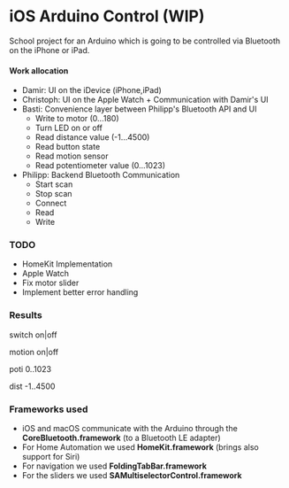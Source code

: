 # iOS Arduino Control (WIP)

School project for an Arduino which is going to be controlled via Bluetooth on the iPhone or iPad.

#### Work allocation

  * Damir: UI on the iDevice (iPhone,iPad)
  * Christoph: UI on the Apple Watch + Communication with Damir's UI
  * Basti: Convenience layer between Philipp's Bluetooth API and UI
       * Write to motor (0...180)
       * Turn LED on or off
       * Read distance value (-1...4500)
       * Read button state
       * Read motion sensor
       * Read potentiometer value (0...1023)
  * Philipp: Backend Bluetooth Communication
    * Start scan
    * Stop scan
    * Connect
    * Read 
    * Write

### TODO
 * HomeKit Implementation
 * Apple Watch
 * Fix motor slider
 * Implement better error handling

### Results

switch on|off

motion on|off

poti 0..1023

dist -1..4500

### Frameworks used
 * iOS and macOS communicate with the Arduino through the **CoreBluetooth.framework** (to a Bluetooth LE adapter)
 * For Home Automation we used **HomeKit.framework** (brings also support for Siri)
 * For navigation we used **FoldingTabBar.framework**
 * For the sliders we used **SAMultiselectorControl.framework**
